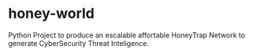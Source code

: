 # honey-world
Python Project to produce an escalable affortable HoneyTrap Network to generate CyberSecurity Threat Inteligence.
